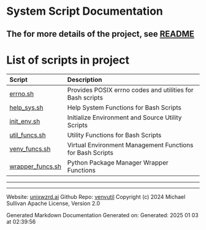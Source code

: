 # System Script Documentation

## The for more details of the project, see [README](/README.md)

# List of scripts in project

| Script | Description |
|:--|:--|
| [errno.sh](bin/shinclude/errno_sh.md) | Provides POSIX errno codes and utilities for Bash scripts |
| [help_sys.sh](bin/shinclude/help_sys_sh.md) | Help System Functions for Bash Scripts |
| [init_env.sh](bin/shinclude/init_env_sh.md) | Initialize Environment and Source Utility Scripts |
| [util_funcs.sh](bin/shinclude/util_funcs_sh.md) | Utility Functions for Bash Scripts |
| [venv_funcs.sh](bin/shinclude/venv_funcs_sh.md) | Virtual Environment Management Functions for Bash Scripts |
| [wrapper_funcs.sh](bin/shinclude/wrapper_funcs_sh.md) | Python Package Manager Wrapper Functions |

---

---

Website: [unixwzrd.ai](https://unixwzrd.ai)
Github Repo: [venvutil](https://github.com/unixwzrd/venvutil)
Copyright (c) 2024 Michael Sullivan
Apache License, Version 2.0

Generated Markdown Documentation
Generated on: Generated: 2025 01 03 at 02:39:56
